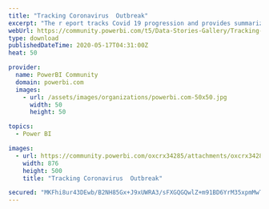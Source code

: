 ```yaml
---
title: "Tracking Coronavirus  Outbreak"
excerpt: "The r eport tracks Covid 19 progression and provides summarized view of Corona Outbreak across nations with an option to drill through specific"
webUrl: https://community.powerbi.com/t5/Data-Stories-Gallery/Tracking-Coronavirus-Outbreak/m-p/1093073
type: download
publishedDateTime: 2020-05-17T04:31:00Z
heat: 50

provider:
  name: PowerBI Community
  domain: powerbi.com
  images:
    - url: /assets/images/organizations/powerbi.com-50x50.jpg
      width: 50
      height: 50

topics:
  - Power BI

images:
  - url: https://community.powerbi.com/oxcrx34285/attachments/oxcrx34285/DataStoriesGallery/3958/1/Thumbnail.PNG
    width: 876
    height: 500
    title: "Tracking Coronavirus  Outbreak"

secured: "MKFhi8ur43DEwb/B2NH85Gx+J9xUWRA3/sFXGQGQwlZ+m91BD6YrM35xpmMwThglcadiWOyOBhdvVKaKLIMhtrsiq/hpeK+3U94aJu6st2oJhd6nuIcukTXwUV1cJ6/VAZWF+kIyc7yf2ZUMw0LBTcCfOb4gDI33vr8NY9iv081xwRFa/10knqW4jiLBscX0YVENRRNRqrdV6pkop6nVQ68jcgt+1obzk74mgJ7vee8r1yQW2ND6C0c1m39WFLy+gpIAiSxxz1R3vrOyK/BwaNQPph4DW1XZL/dKrZxs18wHABxgHbBxJaj2DtqxSAwDda992ixSRZbb0966TSpVq09wJOupiU1WK+F9VX5hCiGm67kTfUPzixSqZe9VmRT/;1SulcbZFFnPZ3bxavJI3qg=="
---
```



